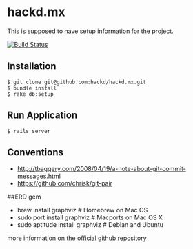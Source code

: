 hackd.mx
========

This is supposed to have setup information for the project.

[![Build Status](https://travis-ci.org/hackd/hackd.mx.png)](https://travis-ci.org/hackd/hackd.mx)

## Installation

```
$ git clone git@github.com:hackd/hackd.mx.git
$ bundle install
$ rake db:setup
```

## Run Application

```
$ rails server
```

## Conventions

* http://tbaggery.com/2008/04/19/a-note-about-git-commit-messages.html
* https://github.com/chrisk/git-pair

##ERD gem

* brew install graphviz           # Homebrew on Mac OS
* sudo port install graphviz      # Macports on Mac OS X
* sudo aptitude install graphviz  # Debian and Ubuntu

more information on the [official github repository](http://github.com/glejeune/Ruby-Graphviz)
